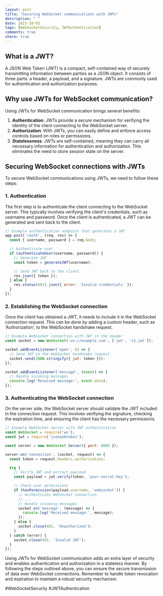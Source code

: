 ```yaml
---
layout: post
title: "Securing WebSocket communications with JWTs"
description: " "
date: 2023-10-03
tags: [WebSocketSecurity, JWTAuthentication]
comments: true
share: true
---
```


## What is a JWT?

A JSON Web Token (JWT) is a compact, self-contained way of securely transmitting information between parties as a JSON object. It consists of three parts: a header, a payload, and a signature. JWTs are commonly used for authentication and authorization purposes.

## Why use JWTs for WebSocket communication?

Using JWTs for WebSocket communication brings several benefits:

1. **Authentication**: JWTs provide a secure mechanism for verifying the identity of the client connecting to the WebSocket server.
2. **Authorization**: With JWTs, you can easily define and enforce access controls based on roles or permissions.
3. **Statelessness**: JWTs are self-contained, meaning they can carry all necessary information for authentication and authorization. This eliminates the need to store session state on the server.

## Securing WebSocket connections with JWTs

To secure WebSocket communications using JWTs, we need to follow these steps:

### 1. Authentication

The first step is to authenticate the client connecting to the WebSocket server. This typically involves verifying the client's credentials, such as username and password. Once the client is authenticated, a JWT can be generated and sent back to the client.

```javascript
// Example authentication endpoint that generates a JWT
app.post('/auth', (req, res) => {
  const { username, password } = req.body;

  // Authenticate user
  if (authenticateUser(username, password)) {
    // Generate JWT
    const token = generateJWT(username);

    // Send JWT back to the client
    res.json({ token });
  } else {
    res.status(401).json({ error: 'Invalid credentials' });
  }
});
```

### 2. Establishing the WebSocket connection

Once the client has obtained a JWT, it needs to include it in the WebSocket connection request. This can be done by adding a custom header, such as 'Authorization', to the WebSocket handshake request.

```javascript
// Example WebSocket connection with JWT in the header
const socket = new WebSocket('ws://example.com', ['jwt', 'v1.jwt']);

socket.addEventListener('open', () => {
  // Send JWT in the WebSocket handshake request
  socket.send(JSON.stringify({ jwt: token }));
});

socket.addEventListener('message', (event) => {
  // Handle incoming messages
  console.log('Received message:', event.data);
});
```

### 3. Authenticating the WebSocket connection

On the server side, the WebSocket server should validate the JWT included in the connection request. This involves verifying the signature, checking the expiration time, and ensuring the client has the necessary permissions.

```javascript
// Example WebSocket server with JWT authentication
const WebSocket = require('ws');
const jwt = require('jsonwebtoken');

const server = new WebSocket.Server({ port: 8080 });

server.on('connection', (socket, request) => {
  const token = request.headers.authorization;

  try {
    // Verify JWT and extract payload
    const payload = jwt.verify(token, 'your-secret-key');

    // Check user permissions
    if (hasPermission(payload.username, 'websocket')) {
      // Authenticate WebSocket connection
      // ...
      // Handle incoming messages
      socket.on('message', (message) => {
        console.log('Received message:', message);
      });
    } else {
      socket.close(401, 'Unauthorized');
    }
  } catch (error) {
    socket.close(401, 'Invalid JWT');
  }
});
```

Using JWTs for WebSocket communication adds an extra layer of security and enables authentication and authorization in a stateless manner. By following the steps outlined above, you can ensure the secure transmission of data over WebSocket connections. Remember to handle token revocation and expiration to maintain a robust security mechanism.

#WebSocketSecurity #JWTAuthentication